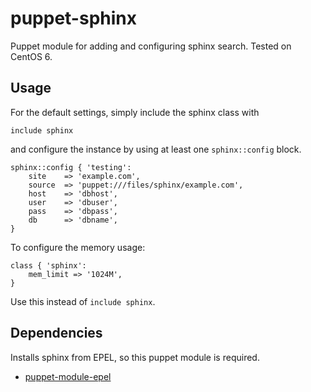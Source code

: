 puppet-sphinx
=============

Puppet module for adding and configuring sphinx search. Tested on CentOS 6.

Usage
-------------
For the default settings, simply include the sphinx class with

```puppet
include sphinx
```

and configure the instance by using at least one `sphinx::config` block.

```puppet
sphinx::config { 'testing':
    site    => 'example.com',
    source  => 'puppet:///files/sphinx/example.com',
    host    => 'dbhost',
    user    => 'dbuser',
    pass    => 'dbpass',
    db      => 'dbname',
}
```

To configure the memory usage:

```puppet
class { 'sphinx':
    mem_limit => '1024M',
}
```

Use this instead of `include sphinx`.

Dependencies
-------------
Installs sphinx from EPEL, so this puppet module is required.

* [puppet-module-epel](https://github.com/stahnma/puppet-module-epel)
